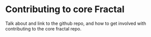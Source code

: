 # Contributing to core Fractal

Talk about and link to the github repo, and how to get involved with contributing to the core fractal repo.
